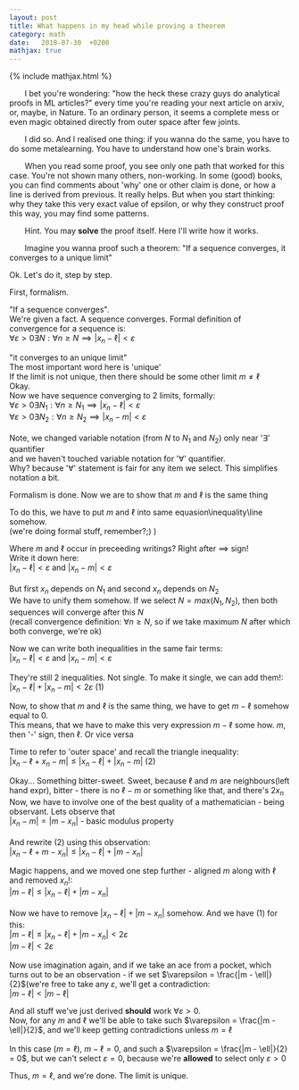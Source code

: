```yaml
---
layout: post
title: What happens in my head while proving a theorem
category: math
date:   2018-07-30  +0200
mathjax: true
---
```


{% include mathjax.html %}

&nbsp; &nbsp; &nbsp; &nbsp;I bet you're wondering: "how the heck these crazy guys do analytical proofs in ML articles?"
every time you're reading your next article on arxiv, or, maybe, in Nature.
To an ordinary person, it seems a complete mess or even magic obtained directly from outer space after few joints.

&nbsp; &nbsp; &nbsp; &nbsp;I did so. And I realised one thing: if you wanna do the same, you have to do some metalearning.
You have to understand how one's brain works.

&nbsp; &nbsp; &nbsp; &nbsp;When you read some proof, you see only one path that worked for this case.
You're not shown many others, non-working. In some (good) books, you can find comments
about 'why' one or other claim is done, or how a line is derived from previous.
It really helps. But when you start thinking: why they take this very exact value of epsilon,
or why they construct proof this way, you may find some patterns.

&nbsp; &nbsp; &nbsp; &nbsp;Hint. You may <b>solve</b> the proof itself.
Here I'll write how it works.

&nbsp; &nbsp; &nbsp; &nbsp;Imagine you wanna proof such a theorem:
"If a sequence converges, it converges to a unique limit"

Ok. Let's do it, step by step.

First, formalism.

"If a sequence converges". <br>
We're given a fact. A sequence converges. Formal definition of convergence for a sequence is:<br>
$\forall \varepsilon > 0 \exists N: \forall n \ge N \implies |x_n - \ell| < \varepsilon$ <br>

"it converges to an unique limit"<br>
The most important word here is 'unique'<br>
If the limit is not unique, then there should be some other limit $m \neq \ell$<br>
Okay.<br>
Now we have sequence converging to 2 limits, formally: <br>
$\forall \varepsilon > 0 \exists N_1: \forall n \ge N_1 \implies |x_n - \ell| < \varepsilon$<br>
$\forall \varepsilon > 0 \exists N_2: \forall n \ge N_2 \implies |x_n - m| < \varepsilon$<br><br>
Note, we changed variable notation (from $N$ to $N_1$ and $N_2$) only near '$\exists$' quantifier<br>
and we haven't touched variable notation for '$\forall$' quantifier.<br>
Why? because '$\forall$' statement is fair for any item we select. This simplifies notation a bit.

Formalism is done. Now we are to show that $m$ and $\ell$ is the same thing

To do this, we have to put $m$ and $\ell$ into same equasion\inequality\line somehow.<br>
(we're doing formal stuff, remember?;) )<br>

Where $m$ and $\ell$ occur in preceeding writings? Right after $\implies$ sign!<br>
Write it down here:<br>
       $|x_n - \ell| < \varepsilon$ and $|x_n - m| < \varepsilon$<br><br>
But first $x_n$ depends on $N_1$ and second $x_n$ depends on $N_2$<br>
We have to unify them somehow.
If we select $N = max(N_1, N_2)$, then both sequences will converge after this $N$<br>
(recall convergence definition: $\forall n \ge N$, so if we take maximum $N$ after which both converge, we're ok)<br>

Now we can write both inequalities in the same fair terms:<br>
$|x_n - \ell| < \varepsilon$ and $|x_n - m| < \varepsilon$<br>

They're still 2 inequalities. Not single. To make it single, we can add them!:<br>
$|x_n - \ell| + |x_n - m| < 2\varepsilon$ (1)

Now, to show that $m$ and $\ell$ is the same thing, we have to get $m - \ell$ somehow equal to 0.<br>
This means, that we have to make this very expression $m - \ell$ some how. $m$, then '-' sign, then $\ell$. Or vice versa<br>

Time to refer to 'outer space' and recall the triangle inequality:<br>
$|x_n - \ell + x_n - m| \le |x_n - \ell| + |x_n - m|$ (2)

Okay... Something bitter-sweet. Sweet, because  $\ell$ and $m$ are neighbours(left hand expr), bitter - there is no $\ell - m$ or something like that, and there's $2x_n$<br>
Now, we have to involve one of the best quality of a mathematician - being observant. Lets observe that<br>
$|x_n - m| = |m - x_n|$ - basic modulus property<br><br>
And rewrite (2) using this observation:<br>
$|x_n - \ell + m - x_n| \le |x_n - \ell| + |m - x_n|$

Magic happens, and we moved one step further - aligned $m$ along with $\ell$ and removed $x_n$!:<br>
$|m - \ell| \le |x_n - \ell| + |m - x_n|$<br><br>
Now we have to remove $|x_n - \ell| + |m - x_n|$ somehow. And we have (1) for this:<br>
$|m - \ell| \le |x_n - \ell| + |m - x_n| < 2\varepsilon$<br>
$|m - \ell| < 2\varepsilon$<br><br>
Now use imagination again, and if we take an ace from a pocket, which turns out to be an observation - if we set $\varepsilon = \frac{|m - \ell|}{2}$(we're free to take any $\varepsilon$, we'll get a contradiction:<br>
$|m - \ell| < |m - \ell|$

And all stuff we've just derived <b>should</b> work $\forall \varepsilon > 0$.<br>
Now, for any $m$ and $\ell$ we'll be able to take such $\varepsilon = \frac{|m - \ell|}{2}$, and we'll keep getting contradictions unless $m = \ell$<br><br>
In this case ($m = \ell$),  $m - \ell = 0$, and such a $\varepsilon = \frac{|m - \ell|}{2} = 0$, but we can't select $\varepsilon = 0$, because we're <b>allowed</b> to select only $\varepsilon > 0$

Thus, $m = \ell$, and we're done. The limit is unique.


